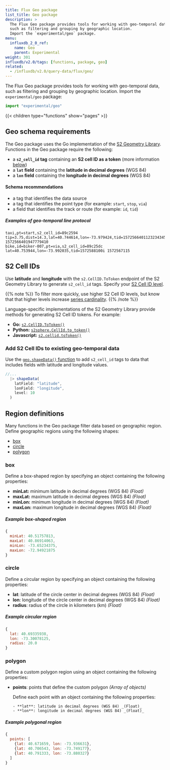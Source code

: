 ```yaml
---
title: Flux Geo package
list_title: Geo package
description: >
  The Flux Geo package provides tools for working with geo-temporal data,
  such as filtering and grouping by geographic location.
  Import the `experimental/geo` package.
menu:
  influxdb_2_0_ref:
    name: Geo
    parent: Experimental
weight: 301
influxdb/v2.0/tags: [functions, package, geo]
related:
  - /influxdb/v2.0/query-data/flux/geo/
---
```


The Flux Geo package provides tools for working with geo-temporal data,
such as filtering and grouping by geographic location.
Import the `experimental/geo` package:

```js
import "experimental/geo"
```

{{< children type="functions" show="pages" >}}

## Geo schema requirements
The Geo package uses the Go implementation of the [S2 Geometry Library](https://s2geometry.io/).
Functions in the Geo package require the following:

- a **`s2_cell_id` tag** containing an **S2 cell ID as a token** (more information [below](#s2-cell-ids))
- a **`lat` field** containing the **latitude in decimal degrees** (WGS 84)
- a **`lon` field** containing the **longitude in decimal degrees** (WGS 84)

#### Schema recommendations
- a tag that identifies the data source
- a tag that identifies the point type (for example: `start`, `stop`, `via`)
- a field that identifies the track or route (for example: `id`, `tid`)

##### Examples of geo-temporal line protocol
```
taxi,pt=start,s2_cell_id=89c2594 tip=3.75,dist=14.3,lat=40.744614,lon=-73.979424,tid=1572566401123234345i 1572566401947779410
bike,id=biker-007,pt=via,s2_cell_id=89c25dc lat=40.753944,lon=-73.992035,tid=1572588100i 1572567115
```

## S2 Cell IDs
Use **latitude** and **longitude** with the `s2.CellID.ToToken` endpoint of the S2
Geometry Library to generate `s2_cell_id` tags.
Specify your [S2 Cell ID level](https://s2geometry.io/resources/s2cell_statistics.html).

{{% note %}}
To filter more quickly, use higher S2 Cell ID levels,
but know that that higher levels increase [series cardinality](/v2.0/reference/glossary/#series-cardinality).
{{% /note %}}

Language-specific implementations of the S2 Geometry Library provide methods for
generating S2 Cell ID tokens. For example:

- **Go:** [`s2.CellID.ToToken()`](https://godoc.org/github.com/golang/geo/s2#CellID.ToToken)
- **Python:** [`s2sphere.CellId.to_token()`](https://s2sphere.readthedocs.io/en/latest/api.html#s2sphere.CellId)
- **Javascript:** [`s2.cellid.toToken()`](https://github.com/mapbox/node-s2/blob/master/API.md#cellidtotoken---string)

### Add S2 Cell IDs to existing geo-temporal data
Use the [`geo.shapeData()` function](/v2.0/reference/flux/stdlib/experimental/geo/shapedata/)
to add `s2_cell_id` tags to data that includes fields with latitude and longitude values.

```js
//...
  |> shapeData(
    latField: "latitude",
    lonField: "longitude",
    level: 10
  )
```

## Region definitions
Many functions in the Geo package filter data based on geographic region.
Define geographic regions using the following shapes:

- [box](#box)
- [circle](#circle)
- [polygon](#polygon)

### box
Define a box-shaped region by specifying an object containing the following properties:

- **minLat:** minimum latitude in decimal degrees (WGS 84) _(Float)_
- **maxLat:** maximum latitude in decimal degrees (WGS 84) _(Float)_
- **minLon:** minimum longitude in decimal degrees (WGS 84) _(Float)_
- **maxLon:** maximum longitude in decimal degrees (WGS 84) _(Float)_

##### Example box-shaped region
```js
{
  minLat: 40.51757813,
  maxLat: 40.86914063,
  minLon: -73.65234375,
  maxLon: -72.94921875
}
```

### circle
Define a circular region by specifying an object containing the following properties:

- **lat**: latitude of the circle center in decimal degrees (WGS 84) _(Float)_
- **lon**: longitude of the circle center in decimal degrees (WGS 84) _(Float)_
- **radius**:  radius of the circle in kilometers (km) _(Float)_

##### Example circular region
```js
{
  lat: 40.69335938,
  lon: -73.30078125,
  radius: 20.0
}
```

### polygon
Define a custom polygon region using an object containing the following properties:

- **points**: points that define the custom polygon _(Array of objects)_

    Define each point with an object containing the following properties:

      - **lat**: latitude in decimal degrees (WGS 84) _(Float)_
      - **lon**: longitude in decimal degrees (WGS 84) _(Float)_

##### Example polygonal region
```js
{
  points: [
    {lat: 40.671659, lon: -73.936631},
    {lat: 40.706543, lon: -73.749177},
    {lat: 40.791333, lon: -73.880327}
  ]
}
```
